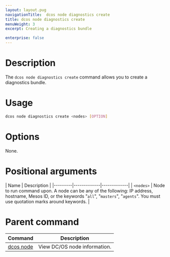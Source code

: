 ```yaml
---
layout: layout.pug
navigationTitle:  dcos node diagnostics create
title: dcos node diagnostics create
menuWeight: 3
excerpt: Creating a diagnostics bundle

enterprise: false
---
```




# Description
The `dcos node diagnostics create` command allows you to create a diagnostics bundle.

# Usage

```bash
dcos node diagnostics create <nodes> [OPTION]
```

# Options

None.

# Positional arguments

| Name |  Description |
|---------|-------------|-------------|
| `<nodes>`   |   Node to run command upon. A node can be any of the following: IP address, hostname, Mesos ID, or the keywords "`all`", "`masters`", "`agents`". You must use quotation marks around keywords. |

# Parent command

| Command | Description |
|---------|-------------|
| [dcos node](/1.12/cli/command-reference/dcos-node/) | View DC/OS node information. |

